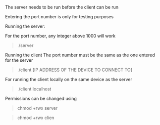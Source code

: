 The server needs to be run before the client can be run

Entering the port number is only for testing purposes

Running the server:

For the port number, any integer above 1000 will work
>./server

Running the client
The port number must be the same as the one entered for the server
>./client [IP ADDRESS OF THE DEVICE TO CONNECT TO]

For running the client locally on the same device as the server
>./client localhost

Permissions can be changed using
>chmod +rwx server

>chmod +rwx clien
